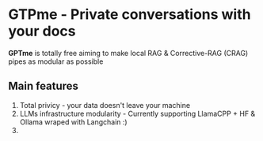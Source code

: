 # GTPme - Private conversations with your docs 

**GPTme** is totally free aiming to make local RAG & Corrective-RAG (CRAG) pipes as modular as possible

## Main features
1. Total privicy - your data doesn't leave your machine
2. LLMs infrastructure modularity - Currently supporting LlamaCPP + HF & Ollama wraped with Langchain :)
3. 
